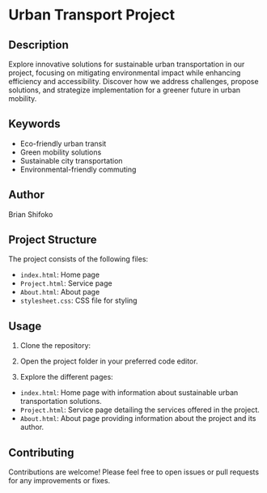 # Urban Transport Project

## Description
Explore innovative solutions for sustainable urban transportation in our project, focusing on mitigating environmental impact while enhancing efficiency and accessibility. Discover how we address challenges, propose solutions, and strategize implementation for a greener future in urban mobility.

## Keywords
- Eco-friendly urban transit
- Green mobility solutions
- Sustainable city transportation
- Environmental-friendly commuting

## Author
Brian Shifoko

## Project Structure
The project consists of the following files:

- `index.html`: Home page
- `Project.html`: Service page
- `About.html`: About page
- `stylesheet.css`: CSS file for styling

## Usage
1. Clone the repository:

2. Open the project folder in your preferred code editor.

3. Explore the different pages:
- `index.html`: Home page with information about sustainable urban transportation solutions.
- `Project.html`: Service page detailing the services offered in the project.
- `About.html`: About page providing information about the project and its author.

## Contributing
Contributions are welcome! Please feel free to open issues or pull requests for any improvements or fixes.


